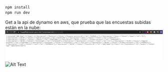 
```bash
npm install
npm run dev

```
Get a la api de dynamo en aws, que prueba que las encuestas subidas están en la nube:
![Alt Text](./images/www.png "Dynamo")
![Alt Text](https://media.giphy.com/media/0FwuodgUhdsfYJErgx/giphy.gif)
